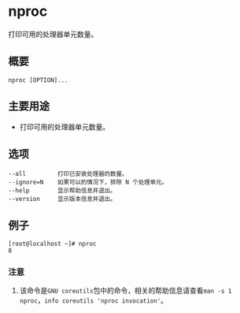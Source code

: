 nproc
===

打印可用的处理器单元数量。

## 概要

```shell
nproc [OPTION]...
```

## 主要用途

- 打印可用的处理器单元数量。

## 选项

```shell
--all         打印已安装处理器的数量。
--ignore=N    如果可以的情况下，排除 N 个处理单元。
--help        显示帮助信息并退出。
--version     显示版本信息并退出。
```

## 例子

```shell
[root@localhost ~]# nproc
8
```

### 注意

1. 该命令是`GNU coreutils`包中的命令，相关的帮助信息请查看`man -s 1 nproc`，`info coreutils 'nproc invocation'`。


